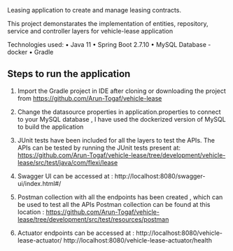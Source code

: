 Leasing application to create and manage leasing contracts.

This project demonstarates the implementation of entities, repository, service and controller layers for vehicle-lease application

Technologies used:
• Java 11
• Spring Boot 2.7.10
• MySQL Database - docker
• Gradle

Steps to run the application
----------------------------

1. Import the Gradle project in IDE after cloning or downloading the project from https://github.com/Arun-Togaf/vehicle-lease

2. Change the datasource properties in application.properties to connect to your MySQL database , 
   I have used the dockerized version of MySQL to build the application

3. JUnit tests have been included for all the layers to test the APIs.
   The APIs can be tested by running the JUnit tests present at:
   https://github.com/Arun-Togaf/vehicle-lease/tree/development/vehicle-lease/src/test/java/com/flexi/lease

4. Swagger UI can be accessed at : 
   http://localhost:8080/swagger-ui/index.html#/

5. Postman collection with all the endpoints has been created , which can be used to test all the APIs
   Postman collection can be found at this location :
   https://github.com/Arun-Togaf/vehicle-lease/tree/development/src/test/resources/postman

6. Actuator endpoints can be accessed at :
   http://localhost:8080/vehicle-lease-actuator/
   http://localhost:8080/vehicle-lease-actuator/health
